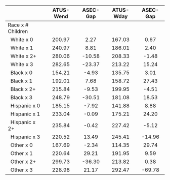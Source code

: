 
|                      |    ATUS-Wend |     ASEC-Gap |    ATUS-Wday |     ASEC-Gap |
| -------------------- | :----------: | :----------: | :----------: | :----------: |
| Race x # Children    |              |              |              |              |
| &nbsp;&nbsp;White x 0 |       200.97 |         2.27 |       167.03 |         0.67 |
| &nbsp;&nbsp;White x 1 |       240.97 |         8.81 |       186.01 |         2.40 |
| &nbsp;&nbsp;White x 2+ |       280.06 |       -10.58 |       208.33 |        -1.48 |
| &nbsp;&nbsp;White x 3 |       282.65 |       -23.37 |       213.22 |        15.24 |
| &nbsp;&nbsp;Black x 0 |       154.21 |        -4.93 |       135.75 |         3.01 |
| &nbsp;&nbsp;Black x 1 |       192.01 |         7.68 |       158.72 |        27.43 |
| &nbsp;&nbsp;Black x 2+ |       215.84 |        -9.53 |       199.95 |        -4.51 |
| &nbsp;&nbsp;Black x 3 |       248.79 |       -30.51 |       181.08 |        18.53 |
| &nbsp;&nbsp;Hispanic x 0 |       185.15 |        -7.92 |       141.88 |         8.88 |
| &nbsp;&nbsp;Hispanic x 1 |       233.04 |        -0.09 |       175.21 |        24.20 |
| &nbsp;&nbsp;Hispanic x 2+ |       235.84 |        -0.42 |       227.42 |        -5.12 |
| &nbsp;&nbsp;Hispanic x 3 |       220.52 |        13.49 |       245.41 |       -14.96 |
| &nbsp;&nbsp;Other x 0 |       167.69 |        -2.34 |       114.35 |        29.74 |
| &nbsp;&nbsp;Other x 1 |       220.64 |        29.21 |       191.95 |         9.59 |
| &nbsp;&nbsp;Other x 2+ |       299.73 |       -36.30 |       213.82 |         0.38 |
| &nbsp;&nbsp;Other x 3 |       228.98 |        21.17 |       292.47 |       -69.78 |

